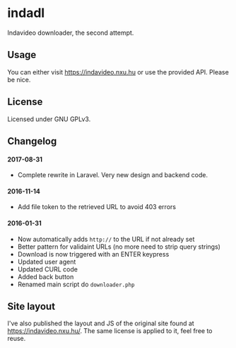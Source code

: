 indadl
======
Indavideo downloader, the second attempt.

Usage
------
You can either visit https://indavideo.nxu.hu or use the provided API. Please be nice.

License
-------
Licensed under GNU GPLv3.
 
Changelog
---------

#### 2017-08-31
- Complete rewrite in Laravel. Very new design and backend code.

#### 2016-11-14
- Add file token to the retrieved URL to avoid 403 errors

#### 2016-01-31
- Now automatically adds `http://` to the URL if not already set
- Better pattern for validaint URLs (no more need to strip query strings)
- Download is now triggered with an ENTER keypress
- Updated user agent
- Updated CURL code
- Added back button
- Renamed main script do `downloader.php`


Site layout
-----------
I've also published the layout and JS of the original site found at https://indavideo.nxu.hu/. The same license is applied to it, feel free to reuse.
